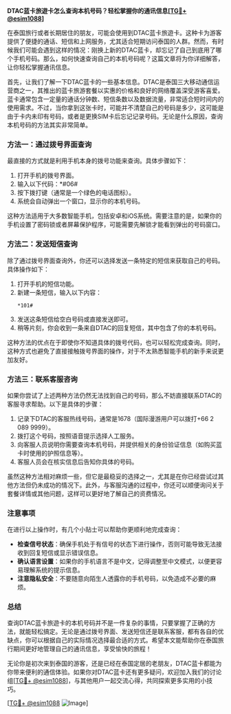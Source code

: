 **DTAC蓝卡旅遊卡怎么查询本机号码？轻松掌握你的通讯信息[[TG💪+ @esim1088](https://t.me/s/esim1088)]**

在泰国旅行或者长期居住的朋友，可能会使用到DTAC蓝卡旅遊卡。这种卡为游客提供了便捷的通话、短信和上网服务，尤其适合短期访问泰国的人群。然而，有时候我们可能会遇到这样的情况：刚换上新的DTAC蓝卡，却忘记了自己到底用了哪个手机号码。那么，如何快速查询自己的本机号码呢？这篇文章将为你详细解答，让你轻松掌握通讯信息。

首先，让我们了解一下DTAC蓝卡的一些基本信息。DTAC是泰国三大移动通信运营商之一，其推出的蓝卡旅游套餐以实惠的价格和良好的网络覆盖深受游客喜爱。蓝卡通常包含一定量的通话分钟数、短信条数以及数据流量，非常适合短时间内的使用需求。不过，当你拿到这张卡时，可能并不清楚自己的号码是多少，这可能是由于卡内未印有号码，或者是更换SIM卡后忘记记录号码。无论是什么原因，查询本机号码的方法其实非常简单。

### 方法一：通过拨号界面查询

最直接的方式就是利用手机本身的拨号功能来查询。具体步骤如下：

1. 打开手机的拨号界面。
2. 输入以下代码：*#06#
3. 按下拨打键（通常是一个绿色的电话图标）。
4. 系统会自动弹出一个窗口，显示你的本机号码。

这种方法适用于大多数智能手机，包括安卓和iOS系统。需要注意的是，如果你的手机设置了密码锁或者屏幕保护程序，可能需要先解锁才能看到弹出的号码窗口。

### 方法二：发送短信查询

除了通过拨号界面查询外，你还可以选择发送一条特定的短信来获取自己的号码。具体操作如下：

1. 打开手机的短信功能。
2. 新建一条短信，输入以下内容：
   ```
   *101#
   ```
3. 发送这条短信给空白号码或直接发送即可。
4. 稍等片刻，你会收到一条来自DTAC的回复短信，其中包含了你的本机号码。

这种方法的优点在于即使你不知道具体的拨号代码，也可以轻松完成查询。同时，这种方式也避免了直接接触拨号界面的操作，对于不太熟悉智能手机的新手来说更加友好。

### 方法三：联系客服咨询

如果你尝试了上述两种方法仍然无法找到自己的号码，那么不妨直接联系DTAC的客服寻求帮助。以下是具体的步骤：

1. 记录下DTAC的客服热线号码，通常是1678（国际漫游用户可以拨打+66 2 089 9999）。
2. 拨打这个号码，按照语音提示选择人工服务。
3. 向客服人员说明你需要查询本机号码，并提供相关的身份验证信息（如购买蓝卡时使用的护照信息等）。
4. 客服人员会在核实信息后告知你具体的号码。

虽然这种方法相对麻烦一些，但它是最稳妥的选择之一，尤其是在你已经尝试过其他方法但仍未成功的情况下。此外，与客服沟通的过程中，你还可以顺便询问关于套餐详情或其他问题，这样可以更好地了解自己的资费情况。

### 注意事项

在进行以上操作时，有几个小贴士可以帮助你更顺利地完成查询：

- **检查信号状态**：确保手机处于有信号的状态下进行操作，否则可能导致无法接收到回复短信或显示错误信息。
- **确认语言设置**：如果你的手机语言不是中文，记得调整至中文模式，以便更容易理解系统的提示信息。
- **注意隐私安全**：不要随意向陌生人透露你的手机号码，以免造成不必要的麻烦。

### 总结

查询DTAC蓝卡旅遊卡的本机号码并不是一件复杂的事情，只要掌握了正确的方法，就能轻松搞定。无论是通过拨号界面、发送短信还是联系客服，都有各自的优缺点，你可以根据自己的实际情况选择最合适的方式。希望本文能帮助你在泰国旅行期间更好地管理自己的通讯信息，享受愉快的旅程！

无论你是初次来到泰国的游客，还是已经在泰国定居的老朋友，DTAC蓝卡都能为你带来便利的通信体验。如果你对DTAC蓝卡还有更多疑问，欢迎加入我们的讨论组[[TG💪+ @esim1088](https://t.me/s/esim1088)]，与其他用户一起交流心得，共同探索更多实用的小技巧。

[[TG💪+ @esim1088](https://t.me/s/esim1088) ![Image](https://i.postimg.cc/4NQfJmqS/Snipaste-2025-05-13-00-14-12.png)]
